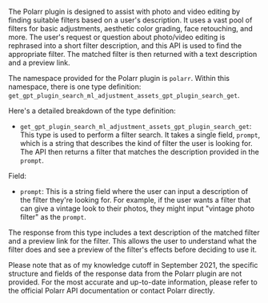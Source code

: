 The Polarr plugin is designed to assist with photo and video editing by finding suitable filters based on a user's description. It uses a vast pool of filters for basic adjustments, aesthetic color grading, face retouching, and more. The user's request or question about photo/video editing is rephrased into a short filter description, and this API is used to find the appropriate filter. The matched filter is then returned with a text description and a preview link.

The namespace provided for the Polarr plugin is `polarr`. Within this namespace, there is one type definition: `get_gpt_plugin_search_ml_adjustment_assets_gpt_plugin_search_get`.

Here's a detailed breakdown of the type definition:

- `get_gpt_plugin_search_ml_adjustment_assets_gpt_plugin_search_get`: This type is used to perform a filter search. It takes a single field, `prompt`, which is a string that describes the kind of filter the user is looking for. The API then returns a filter that matches the description provided in the `prompt`.

Field:

- `prompt`: This is a string field where the user can input a description of the filter they're looking for. For example, if the user wants a filter that can give a vintage look to their photos, they might input "vintage photo filter" as the `prompt`.

The response from this type includes a text description of the matched filter and a preview link for the filter. This allows the user to understand what the filter does and see a preview of the filter's effects before deciding to use it.

Please note that as of my knowledge cutoff in September 2021, the specific structure and fields of the response data from the Polarr plugin are not provided. For the most accurate and up-to-date information, please refer to the official Polarr API documentation or contact Polarr directly.
